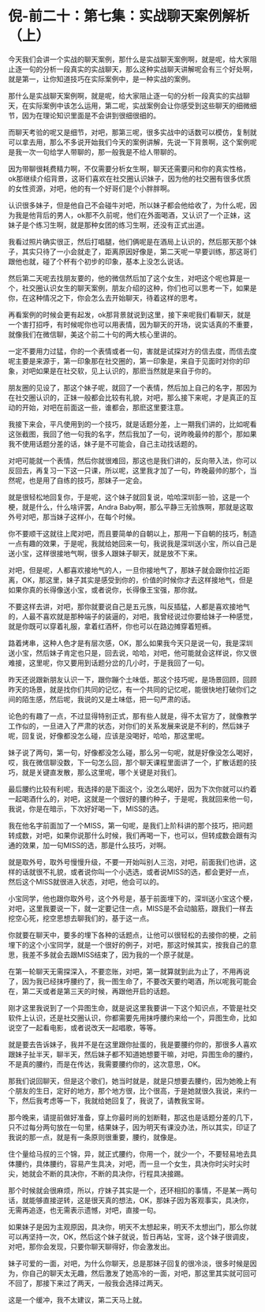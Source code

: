 # 倪-前二十：第七集：实战聊天案例解析（上）

今天我们会讲一个实战的聊天案例，那什么是实战聊天案例啊，就是呢，给大家阻止逐一句的分析一段真实的实战聊天，那么这种实战聊天讲解呢会有三个好处啊，就是第一，让你知道技巧在实际案例中，是一种实战的案例。

那什么是实战聊天案例啊，就是呢，给大家阻止逐一句的分析一段真实的实战聊天，在实际案例中该怎么运用，第二呢，实战案例会让你感受到这些聊天的细微细节，因为在理论知识里面是不会讲到很细很细的。

而聊天考验的呢又是细节，对吧，那第三呢，很多实战中的话数可以模仿，复制就可以拿去用，那么不多说开始我们今天的案例讲解，先说一下背景啊，这个案例呢是我一次一句给学人带聊的，那一般我是不给人带聊的。

因为带聊很耗费精力啊，不仅需要分析女生啊，聊天还需要问和你的真实性格，ok那继续介绍背景，这哥们喜欢在社交圈认识妹子，因为他的社交圈有很多优质的女性资源，对吧，他的有一个好哥们是个小胖胖啊。

认识很多妹子，但是他自己不会碰牛对吧，所以妹子都会他给收了，为什么呢，因为我是他背后的男人，ok那不久前呢，他们在外面喝酒，又认识了一个正妹，这妹子是个练习生啊，就是那种女团的练习生啊，还没有正式出道。

我看过照片确实很正，然后打唱腿，他们俩呢是在酒局上认识的，然后那天那个妹子，其实只待了一小会就走了，距离原因好像是，第二天呢一早要训练，那这哥们跟他也就，碰了个杯有个初步的印象，基本上没怎么说话。

然后第二天呢去找朋友要的，他的微信然后加了这个女生，对吧这个呢也算是一个，社交圈认识女生的聊天案例，朋友介绍的这种，你们也可以思考一下，如果是你，在这种情况之下，你会怎么去开始聊天，待着这样的思考。

再看案例的时候会更有起发，ok那背景就说到这里，接下来呢我们看聊天，就是一个害打招呼，有时候呢你也可以用表情，因为聊天的开场，说实话真的不重要，就像我们在微信聊，美这个前二十句的两大核心里讲的。

一定不要用力过猛，你的一个表情或者一句，害就是试探对方的信去度，而信去度呢主要是来源于，第一印象那在社交圈的，第一印象是，来自于见面时对你的印象，对吧如果是在社交软，见上认识的，那麽当然就是来自于你的。

朋友圈的见设了，那这个妹子呢，就回了一个表情，然后加上自己的名字，那因为在社交圈认识的，正妹一般都会比较有礼貌，对吧，那么接下来呢，才是真正的互动的开始，对吧在前面这一些，谁都会，那麽这里要注意。

我接下来会，平凡使用到的一个技巧，就是话题分差，上一期我们讲的，比如呢看这张截图，我回了他一句我的名字，然后我加了一句，说昨晚最帅的那个，那如果我不使用话题分差的话，妹子是不可能会，自己主动找话题的。

对吧可能就一个表情，然后你就很难回，那这也是我们讲的，反向带入法，你可以反回去，再复习一下这一只课，所以呢，这里我才加了一句，昨晚最帅的那个，当然呢，也是用了自练的技巧，那妹子一定会。

就是很轻松地回复你，于是呢，这个妹子就回复说，哈哈深圳彭一验，这是一个梗，就是什么，什么啥评罢，Andra Baby啊，那么平静三无验族啊，那就是这取外号对吧，那当妹子这样小，在每个时候。

你不要顺干这就往上爬对吧，而且要简单的自朝以上，那用一下自朝的技巧，制造一点有趣的效果，于是呢，我就给她回来一句，我说我是深圳送小宝，所以自己是送小宝，这样很接地气啊，很多人跟妹子聊天，就是放不下来。

对吧，但是呢，人都喜欢接地气的人，一旦你接地气了，那妹子就会跟你拉近距离，OK，那这里，妹子其实是感受到你的，价值的时候你才去这样接地气，但是如果你真的长得像送小宝，或者说你，长得像王宝强，那你就。

不要这样去讲，对吧，那你就要说自己是五元族，叫反插猛，人都是喜欢接地气的，人最不喜欢就是那种端子的装逼的，对吧，我曾经说过你要给妹子一种感觉，就是你既可以穿着礼服，拿着红酒杯，你也可以在路边摊穿着短裤。

路着烤串，这种人色才是有层次感，OK，那么如果我今天只是说一句，我是深圳送小宝，然后妹子肯定也只是，回去说，哈哈，对吧，他可能就会这样说，你又很难接，这里呢，你又要用到话题分岔的几小时，于是我回了一句。

昨天还说跟新朋友认识一下，跟你蹦个土味低，那这个技巧呢，是场景回顾，回顾昨天的场景，就是找你们共同的记忆，有一个共同的记忆呢，能很快地打破你们之间的陌生感，然后呢，我说的又是土味低，把一句严肃的话。

论色的有趣了一点，不过显得特别正式，那有些人就是，得不太官方了，就像教学工作似的，一旦进入了严肃的状态，对你们的关系发展来说是不利的，然后妹子呢，回复说，好像都没怎么碰，应该是没喝好，哈哈，那这里呢。

妹子说了两句，第一句，好像都没怎么碰，那么另一句呢，就是好像没怎么喝好，哎，我在微信聊没数，下一句怎么回，那个聊天课程里面讲了一个，扩散话题的技巧，就是关键直发散，那么这里呢，哪个关键是对我们。

最后腰约比较有利呢，我选择的是下面这个，没怎么喝好，因为下次你就可以约着一起喝酒什么的，对吧，这就是一个很好的腰约种子，于是呢，我就回来他一句，我说，你是在暗示，下次好好喝一下，MISS的选。

我在他名字前面加了一个MISS，第一句呢，是我们上阶科讲的那个技巧，把问题转成数，对吧，如果你说那什么时候，我们再喝一下，也可以，但转成数会跟有沟通的效果，加一句MISS的选，那是什么技巧，对啊。

就是取外号，取外号慢慢升级，不要一开始叫别人三泡，对吧，前面我们也讲，这样的话就很不礼貌，或者说你叫一个小选选，或者说MISS的选，都会更好一点，然后这个MISS就很进入状态，对吧，他会可以的。

小宝同学，他也跟你取外号，这个外号是，基于前面埋下的，深圳送小宝这个梗，对吧，这里我要说一下，就一定要记住一点，MISS是不会动脑筋，跟我们一样去挖空心死，挖空思想去聊我们的，基于这一点。

你就要在聊天中，要多的埋下各种的话题点，让他可以很轻松的去接你的梗，之前埋下的这个小宝同学，就是一个很好的例子，对吧，那这时候其实，按我自己的意思，我差不多就会去跟MISS结束了，因为我的一个原子就是。

在第一轮聊天无需探深入，不要恋账，对吧，第一就算就到此为止了，不用再说了，因为我已经抹呼腰约了，我一图生命了，不要改天要约喝酒，所以呢我可能会在，第二天或者是第三天的时候，再跟他开启的话题。

刚才这里我说到了一个异图生命，就是说这里我要讲一下这个知识点，不管是社交软件上认识，还是社交圈认识，你都需要先用抹呼腰约来给一个，异图生命，比如说空了一起看电影，或者说改天一起唱歌，等等。

就是要去告诉妹子，我并不是在这里跟你扯蛋的，我是要腰约你的，那很多人喜欢跟妹子扯半天，聊半天，然后妹子都不知道她想要干嘛，对吧，异图生命的腰约，不是真的腰约，而是在传达，我需要腰约你的，这次意思，OK。

那我们说回聊天，但是这个歌们，她当时就是，就是只想要去腰约，因为她晚上有个朋友的生日，定好的地方，那个地方很，比个很高，于是她就很久我说，来约一下，然后我考虑等一下，我就给她回复了，我说了，请教我宝哥。

那今晚来，请提前做好准备，穿上你最时尚的划断鞋，那这也是话题分差的几下，只不过每分两句放在一句里，结果妹子，因为明天有课没办法，所以其实，印证了我说的那一点，就是有一条原则很重要，腰约，就像是。

住个量给马叔的三个锦，异，就正式腰约，你用一个，就少一个，不要轻易地去具体腰约，具体腰约，容易产生具决，对吧，而一旦一个女生，具决你时尖时尖时尖，她就会不断的具决你，不断的具决你，行程具决接踢。

那个时候就会很麻烦，所以，疗妹子其实是一个，还环相扣的事情，不是某一两句话，就能够直接逆转，这是很天真的想法，OK，那妹子因为客观事实，具决你，无需再追逐，也无需表示遗憾，对吧，直接一句。

如果妹子是因为主观原因，具决你，明天不太想起来，明天不太想出门，那么你就可以再坚持一次，OK，然后这个妹子就说，哲日再站，宝哥，这个妹子很调皮，对吧，那你会发现，只要你聊天聊得好，你会激发出。

妹子可爱的一面，对吧，为什么你聊天，总是那妹子回复的很冷淡，很多时候是因为，你自己的聊天太无趣，然后激发了她高冷的一面，对吧，那这里其实就可回可不回了，那接下来过了两天，一般我会选择过两天。

这是一个缓冲，我不太建议，第二天马上就。